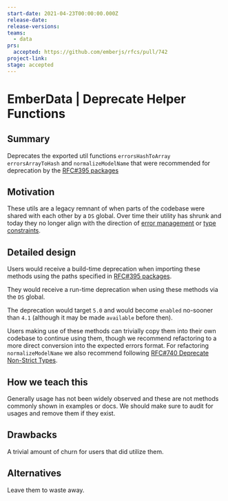 ```yaml
---
start-date: 2021-04-23T00:00:00.000Z
release-date:
release-versions: 
teams: 
  - data
prs:
  accepted: https://github.com/emberjs/rfcs/pull/742
project-link: 
stage: accepted
---
```


# EmberData | Deprecate Helper Functions

## Summary

Deprecates the exported util functions `errorsHashToArray` `errorsArrayToHash`
and `normalizeModelName` that were recommended for deprecation by the [RFC#395 packages](https://github.com/emberjs/rfcs/blob/master/text/0395-ember-data-packages.md)

## Motivation

These utils are a legacy remnant of when parts of the codebase were shared with each other
by a `DS` global. Over time their utility has shrunk and today they no longer align with
the direction of [error management](https://github.com/emberjs/rfcs/blob/master/text/0465-record-data-errors.md) or [type constraints](https://github.com/emberjs/rfcs/pull/740).

## Detailed design

Users would receive a build-time deprecation when importing these methods using the paths
specified in [RFC#395 packages](https://github.com/emberjs/rfcs/blob/master/text/0395-ember-data-packages.md).

They would receive a run-time deprecation when using these methods via the `DS` global.

The deprecation would target `5.0` and would become `enabled` no-sooner than `4.1` (although
it may be made `available` before then).

Users making use of these methods can trivially copy them into their own codebase to continue
using them, though we recommend refactoring to a more direct conversion into the expected errors
format. For refactoring `normalizeModelName` we also recommend following [RFC#740 Deprecate Non-Strict Types](https://github.com/emberjs/rfcs/pull/740).

## How we teach this

Generally usage has not been widely observed and these are not methods commonly shown in 
examples or docs. We should make sure to audit for usages and remove them if they exist.

## Drawbacks

A trivial amount of churn for users that did utilize them.

## Alternatives

Leave them to waste away.
